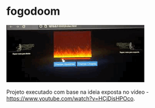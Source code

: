 # fogodoom

![Demonstração GIF](https://github.com/dscsouza/fogodoom/blob/e44430b0f8a3dff05a114de40471d5cc2e20c0a1/GIF-2022-06-09-11-37-05.gif)

Projeto executado com base na ideia exposta no vídeo - https://www.youtube.com/watch?v=HCjDjsHPOco.
